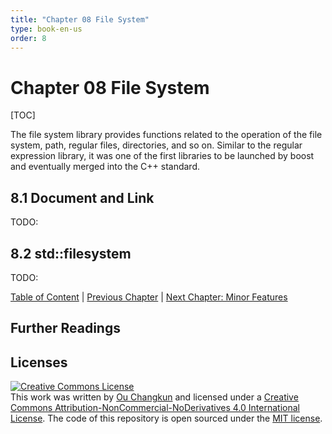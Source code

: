 ```yaml
---
title: "Chapter 08 File System"
type: book-en-us
order: 8
---
```


# Chapter 08 File System

[TOC]

The file system library provides functions related to 
the operation of the file system, path, regular files, directories, and so on. 
Similar to the regular expression library, it was one of the first libraries 
to be launched by boost and eventually merged into the C++ standard.

## 8.1 Document and Link

TODO:

## 8.2 std::filesystem

TODO:

[Table of Content](./toc.md) | [Previous Chapter](./07-thread.md) | [Next Chapter: Minor Features](./09-others.md)

## Further Readings

## Licenses

<a rel="license" href="https://creativecommons.org/licenses/by-nc-nd/4.0/"><img alt="Creative Commons License" style="border-width:0" src="https://i.creativecommons.org/l/by-nc-nd/4.0/88x31.png" /></a><br />This work was written by [Ou Changkun](https://changkun.de) and licensed under a <a rel="license" href="https://creativecommons.org/licenses/by-nc-nd/4.0/">Creative Commons Attribution-NonCommercial-NoDerivatives 4.0 International License</a>. The code of this repository is open sourced under the [MIT license](../../LICENSE).